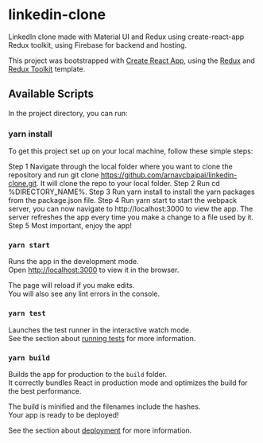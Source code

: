 # linkedin-clone
LinkedIn clone made with Material UI and Redux using create-react-app Redux toolkit, using Firebase for backend and hosting.

This project was bootstrapped with [Create React App](https://github.com/facebook/create-react-app), using the [Redux](https://redux.js.org/) and [Redux Toolkit](https://redux-toolkit.js.org/) template.

## Available Scripts

In the project directory, you can run:

### yarn install

To get this project set up on your local machine, follow these simple steps:

Step 1
Navigate through the local folder where you want to clone the repository and run
git clone https://github.com/arnavcbajpai/linkedin-clone.git. It will clone the repo to your local folder.
Step 2
Run cd %DIRECTORY_NAME%.
Step 3
Run yarn install to install the yarn packages from the package.json file.
Step 4
Run yarn start to start the webpack server, you can now navigate to http://localhost:3000 to view the app. The server refreshes the app every time you make a change to a file used by it.
Step 5
Most important, enjoy the app!

### `yarn start`

Runs the app in the development mode.<br />
Open [http://localhost:3000](http://localhost:3000) to view it in the browser.

The page will reload if you make edits.<br />
You will also see any lint errors in the console.

### `yarn test`

Launches the test runner in the interactive watch mode.<br />
See the section about [running tests](https://facebook.github.io/create-react-app/docs/running-tests) for more information.

### `yarn build`

Builds the app for production to the `build` folder.<br />
It correctly bundles React in production mode and optimizes the build for the best performance.

The build is minified and the filenames include the hashes.<br />
Your app is ready to be deployed!

See the section about [deployment](https://facebook.github.io/create-react-app/docs/deployment) for more information.